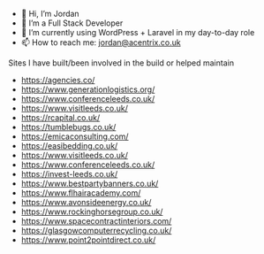 - 👋 Hi, I’m Jordan
- 👀 I’m a Full Stack Developer
- 🌱 I’m currently using WordPress + Laravel in my day-to-day role
- 📫 How to reach me:  jordan@acentrix.co.uk

Sites I have built/been involved in the build or helped maintain
- https://agencies.co/
- https://www.generationlogistics.org/
- https://www.conferenceleeds.co.uk/
- https://www.visitleeds.co.uk/
- https://rcapital.co.uk/
- https://tumblebugs.co.uk/
- https://emicaconsulting.com/
- https://easibedding.co.uk/
- https://www.visitleeds.co.uk/
- https://www.conferenceleeds.co.uk/
- https://invest-leeds.co.uk/
- https://www.bestpartybanners.co.uk/
- https://www.flhairacademy.com/
- https://www.avonsideenergy.co.uk/
- https://www.rockinghorsegroup.co.uk/
- https://www.spacecontractinteriors.com/
- https://glasgowcomputerrecycling.co.uk/
- https://www.point2pointdirect.co.uk/
